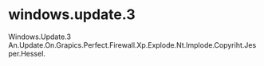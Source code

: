 # windows.update.3
Windows.Update.3
An.Update.On.Grapics.Perfect.Firewall.Xp.Explode.Nt.Implode.Copyriht.Jesper.Hessel.
